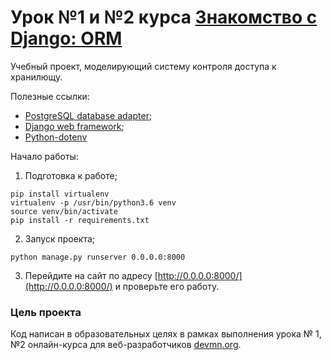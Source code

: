 # Урок №1 и №2  курса [Знакомство с Django: ORM](https://dvmn.org/modules/django-orm/)

Учебный проект, моделирующий систему контроля доступа к хранилющу.

Полезные ссылки:

* [PostgreSQL database adapter](https://pypi.org/project/psycopg2/);
* [Django web framework](https://www.djangoproject.com/);
* [Python-dotenv](https://pypi.org/project/python-dotenv/)

Начало работы:
1. Подготовка к работе;

```
pip install virtualenv
virtualenv -p /usr/bin/python3.6 venv
source venv/bin/activate
pip install -r requirements.txt 
```
2. Запуск проекта;
```
python manage.py runserver 0.0.0.0:8000
```

3. Перейдите на сайт по адресу [http://0.0.0.0:8000/](http://0.0.0.0:8000/) и проверьте его работу.

### Цель проекта

Код написан в образовательных целях в рамках выполнения урока № 1, №2 онлайн-курса для веб-разработчиков [devmn.org](https://dvmn.org/modules/django-orm/).
